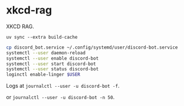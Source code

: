 # xkcd-rag

XKCD RAG.

`uv sync --extra build-cache`

```bash
cp discord_bot.service ~/.config/systemd/user/discord-bot.service
systemctl --user daemon-reload
systemctl --user enable discord-bot
systemctl --user start discord-bot
systemctl --user status discord-bot
loginctl enable-linger $USER
```

Logs at `journalctl --user -u discord-bot -f`.

or `journalctl --user -u discord-bot -n 50`.
